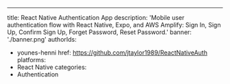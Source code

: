 ---
title: React Native Authentication App
description: 'Mobile user authentication flow with React Native, Expo, and AWS Amplify: Sign In, Sign Up, Confirm Sign Up, Forget Password, Reset Password.'
banner: './banner.png'
authorIds:
  - younes-henni
href: https://github.com/jtaylor1989/ReactNativeAuth
platforms:
  - React Native
categories:
  - Authentication